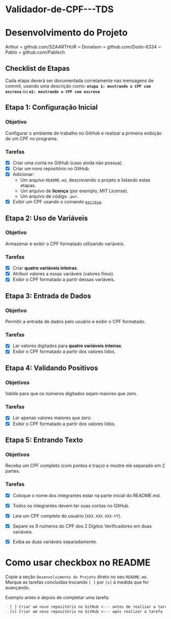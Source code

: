 # Validador-de-CPF---TDS

# Desenvolvimento do Projeto

Arthur     = github.com/SZAARTHUR ~
Donalson   = github.com/Dodo-6334 ~
Pablo      = github.com/Pablech

## Checklist de Etapas

Cada etapa deverá ser documentada corretamente nas mensagens de commit, usando uma descrição como:
**`etapa 1: mostrando o CPF com escreva`** ou **`e1: mostrando o CPF com escreva`**

## Etapa 1: Configuração Inicial

### Objetivo
Configurar o ambiente de trabalho no GitHub e realizar a primeira exibição de um CPF no programa.

### Tarefas
- [x] Criar uma conta no GitHub (caso ainda não possua).
- [x] Criar um novo repositório no GitHub.
- [x] Adicionar:
    - Um arquivo `README.md`, descrevendo o projeto e listando estas etapas.
    - Um arquivo de **licença** (por exemplo, MIT License).
    - Um arquivo de código `.por`.
- [x] Exibir um CPF usando o comando [`escreva`](https://github.com/gutohertzog/tds-senac-tech/blob/main/uc2-desenvolver-algoritmos/1.portugol/entrada-saida.md#fun%C3%A7%C3%A3o-escreva).

 ## Etapa 2: Uso de Variáveis

### Objetivo
Armazenar e exibir o CPF formatado utilizando variáveis.

### Tarefas
- [x] Criar **quatro variáveis inteiras**.
- [x] Atribuir valores a essas variáveis (valores fixos).
- [x] Exibir o CPF formatado a partir dessas variáveis.

## Etapa 3: Entrada de Dados

### Objetivo
Permitir a entrada de dados pelo usuário e exibir o CPF formatado.

### Tarefas
- [x] Ler valores digitados para **quatro variáveis inteiras**.
- [x] Exibir o CPF formatado a partir dos valores lidos.

## Etapa 4: Validando Positivos

### Objetivos
Valide para que os números digitados sejam maiores que zero.

### Tarefas
- [x] Ler apenas valores maiores que zero.
- [x] Exibir o CPF formatado a partir dos valores lidos.

## Etapa 5: Entrando Texto

### Objetivos
Receba um CPF completo (com pontos e traço) e mostre ele separado em 2 partes.

### Tarefas
- [x] Coloque o nome dos integrantes estar na parte inicial do README.md.
- [x] Todos os integrantes devem ter suas contas no GitHub.
- [x] Leia um CPF completo do usuário (`XXX.XXX.XXX-YY`).
- [x] Separe os 9 números do CPF dos 2 Dígitos Verificadores em duas variáveis.
- [x] Exiba as duas variáveis separadamente.


# Como usar checkbox no README

Copie a seção `Desenvolvimento do Projeto` direto no seu `README.md`.<br>
Marque as tarefas concluídas trocando `[ ]` por `[x]` à medida que for avançando.

Exemplo antes e depois de completar uma tarefa:

```markdown
- [ ] Criar um novo repositório no GitHub <--- antes de realizar a tarefa
- [x] Criar um novo repositório no GitHub <--- após realizar a tarefa
```
